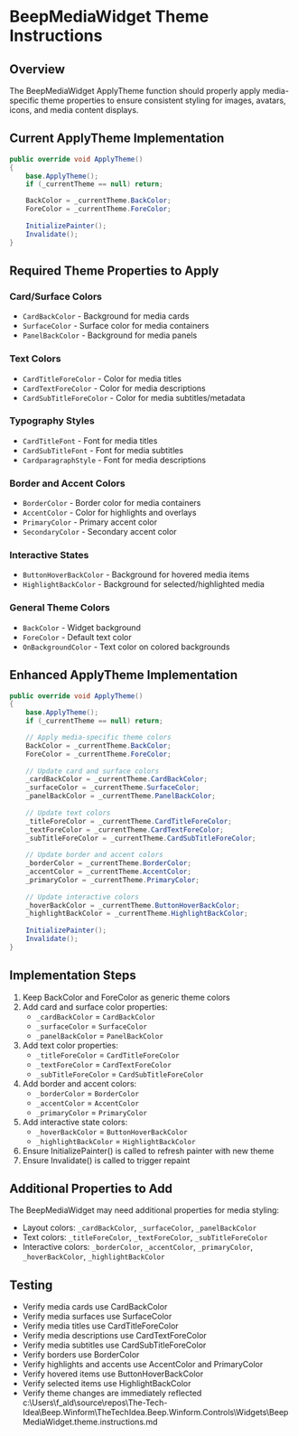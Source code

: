 # BeepMediaWidget Theme Instructions

## Overview
The BeepMediaWidget ApplyTheme function should properly apply media-specific theme properties to ensure consistent styling for images, avatars, icons, and media content displays.

## Current ApplyTheme Implementation
```csharp
public override void ApplyTheme()
{
    base.ApplyTheme();
    if (_currentTheme == null) return;

    BackColor = _currentTheme.BackColor;
    ForeColor = _currentTheme.ForeColor;
    
    InitializePainter();
    Invalidate();
}
```

## Required Theme Properties to Apply

### Card/Surface Colors
- `CardBackColor` - Background for media cards
- `SurfaceColor` - Surface color for media containers
- `PanelBackColor` - Background for media panels

### Text Colors
- `CardTitleForeColor` - Color for media titles
- `CardTextForeColor` - Color for media descriptions
- `CardSubTitleForeColor` - Color for media subtitles/metadata

### Typography Styles
- `CardTitleFont` - Font for media titles
- `CardSubTitleFont` - Font for media subtitles
- `CardparagraphStyle` - Font for media descriptions

### Border and Accent Colors
- `BorderColor` - Border color for media containers
- `AccentColor` - Color for highlights and overlays
- `PrimaryColor` - Primary accent color
- `SecondaryColor` - Secondary accent color

### Interactive States
- `ButtonHoverBackColor` - Background for hovered media items
- `HighlightBackColor` - Background for selected/highlighted media

### General Theme Colors
- `BackColor` - Widget background
- `ForeColor` - Default text color
- `OnBackgroundColor` - Text color on colored backgrounds

## Enhanced ApplyTheme Implementation
```csharp
public override void ApplyTheme()
{
    base.ApplyTheme();
    if (_currentTheme == null) return;

    // Apply media-specific theme colors
    BackColor = _currentTheme.BackColor;
    ForeColor = _currentTheme.ForeColor;
    
    // Update card and surface colors
    _cardBackColor = _currentTheme.CardBackColor;
    _surfaceColor = _currentTheme.SurfaceColor;
    _panelBackColor = _currentTheme.PanelBackColor;
    
    // Update text colors
    _titleForeColor = _currentTheme.CardTitleForeColor;
    _textForeColor = _currentTheme.CardTextForeColor;
    _subTitleForeColor = _currentTheme.CardSubTitleForeColor;
    
    // Update border and accent colors
    _borderColor = _currentTheme.BorderColor;
    _accentColor = _currentTheme.AccentColor;
    _primaryColor = _currentTheme.PrimaryColor;
    
    // Update interactive colors
    _hoverBackColor = _currentTheme.ButtonHoverBackColor;
    _highlightBackColor = _currentTheme.HighlightBackColor;
    
    InitializePainter();
    Invalidate();
}
```

## Implementation Steps
1. Keep BackColor and ForeColor as generic theme colors
2. Add card and surface color properties:
   - `_cardBackColor` = `CardBackColor`
   - `_surfaceColor` = `SurfaceColor`
   - `_panelBackColor` = `PanelBackColor`
3. Add text color properties:
   - `_titleForeColor` = `CardTitleForeColor`
   - `_textForeColor` = `CardTextForeColor`
   - `_subTitleForeColor` = `CardSubTitleForeColor`
4. Add border and accent colors:
   - `_borderColor` = `BorderColor`
   - `_accentColor` = `AccentColor`
   - `_primaryColor` = `PrimaryColor`
5. Add interactive state colors:
   - `_hoverBackColor` = `ButtonHoverBackColor`
   - `_highlightBackColor` = `HighlightBackColor`
6. Ensure InitializePainter() is called to refresh painter with new theme
7. Ensure Invalidate() is called to trigger repaint

## Additional Properties to Add
The BeepMediaWidget may need additional properties for media styling:
- Layout colors: `_cardBackColor`, `_surfaceColor`, `_panelBackColor`
- Text colors: `_titleForeColor`, `_textForeColor`, `_subTitleForeColor`
- Interactive colors: `_borderColor`, `_accentColor`, `_primaryColor`, `_hoverBackColor`, `_highlightBackColor`

## Testing
- Verify media cards use CardBackColor
- Verify media surfaces use SurfaceColor
- Verify media titles use CardTitleForeColor
- Verify media descriptions use CardTextForeColor
- Verify media subtitles use CardSubTitleForeColor
- Verify borders use BorderColor
- Verify highlights and accents use AccentColor and PrimaryColor
- Verify hovered items use ButtonHoverBackColor
- Verify selected items use HighlightBackColor
- Verify theme changes are immediately reflected</content>
<parameter name="filePath">c:\Users\f_ald\source\repos\The-Tech-Idea\Beep.Winform\TheTechIdea.Beep.Winform.Controls\Widgets\BeepMediaWidget.theme.instructions.md